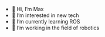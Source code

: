 - 👋 Hi, I’m Max
- 👀 I’m interested in new tech
- 🌱 I’m currently learning ROS
- 🤖 I’m working in the field of robotics
